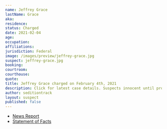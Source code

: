 ```yaml
---
name: Jeffrey Grace
lastName: Grace
aka:
residence:
status: Charged
date: 2021-02-04
age:
occupation:
affiliations:
jurisdiction: Federal
image: /images/preview/jeffrey-grace.jpg
suspect: jeffrey-grace.jpg
booking:
courtroom:
courthouse:
quote:
title: Jeffrey Grace charged on February 4th, 2021
description: Click for latest case details. Suspects innocent until proven guilty.
author: seditiontrack
layout: suspect
published: false
---
```

- [News Report]()
- [Statement of Facts](https://www.justice.gov/usao-dc/case-multi-defendant/file/1364691/download)
